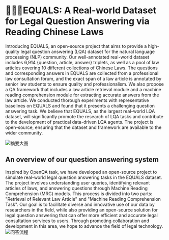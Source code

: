 # 👩🏻‍⚖️EQUALS: A Real-world Dataset for Legal Question Answering via Reading Chinese Laws

Introducing EQUALS, an open-source project that aims to provide a high-quality legal question answering (LQA) dataset for the natural language processing (NLP) community. Our well-annotated real-world dataset includes 6,914 {question, article, answer} triplets, as well as a pool of law articles covering 10 different collections of Chinese Laws. The questions and corresponding answers in EQUALS are collected from a professional law consultation forum, and the exact span of a law article is annotated by senior law students to ensure quality and professionalism. We also propose a QA framework that includes a law article retrieval module and a machine reading comprehension module for extracting accurate answers from the law article. We conducted thorough experiments with representative baselines on EQUALS and found that it presents a challenging question answering task. We believe that EQUALS, as the largest real-world LQA dataset, will significantly promote the research of LQA tasks and contribute to the development of practical data-driven LQA agents. The project is open-source, ensuring that the dataset and framework are available to the wider community.

![摘要大图](https://user-images.githubusercontent.com/33241971/236109944-87fb2018-6edc-4e7c-abc9-e5d59db6b58b.png)

##  An overview of our question answering system
Inspired by OpenQA task, we have developed an open-source project to simulate real-world legal question answering tasks in the EQUALS dataset. The project involves understanding user queries, identifying relevant articles of laws, and answering questions through Machine Reading Comprehension (MRC) models. This process is divided into two parts: "Retrieval of Relevant Law Article" and "Machine Reading Comprehension Task". Our goal is to facilitate diverse and innovative use of our data by researchers in the field, while also providing an open-source solution for legal question answering that can offer more efficient and accurate legal consultation services to users. Through promoting collaboration and development in this area, we hope to advance the field of legal technology.
![问答流程](https://user-images.githubusercontent.com/33241971/236110847-3cd578d2-5a8a-4b02-a574-6a8f13daadc4.png)



